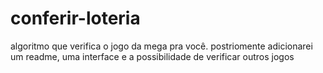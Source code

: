 # conferir-loteria
algoritmo que verifica o jogo da mega pra você.
postriomente adicionarei um readme, uma interface e a possibilidade de verificar outros jogos
